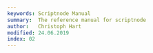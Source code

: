 ```yaml
---
keywords: Scriptnode Manual
summary:  The reference manual for scriptnode
author:   Christoph Hart
modified: 24.06.2019
index: 02
---
```

